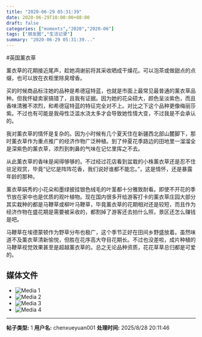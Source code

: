 ```yaml
---
title: "2020-06-29 05:31:39"
date: 2020-06-29T10:00:00+08:00
draft: false
categories: ["moments","2020","2020-06"]
tags: ["朋友圈","生活记录"]
summary: "2020-06-29 05:31:39..."
---
```


#英国薰衣草

薰衣草的花期接近尾声，趁她凋谢前将其采收晒成干燥花。可以泡茶或做甜点的点缀，也可以放在衣柜里除臭增香。

买的时候商品标注她的品种是希德寇特蓝，也就是市面上最常见最普通的薰衣草品种。但我怀疑卖家搞错了，且我有证据。因为她的花朵硕大，颜色呈淡紫色，而且香味清雅不浓烈，和希德寇特蓝的特征完全对不上。对比之下这个品种更像梅丽莎紫。不过也有可能是我母性泛滥水浇太多才会导致她性情大变，不过我是不会承认的。

我对薰衣草的情怀是复杂的。因为小时候有几个夏天住在新疆西北部山麓脚下，那时薰衣草作为重点推广的经济作物广泛种植。到了仲夏花季路边的田地里一溜溜全是深紫色的薰衣草，浓烈到刺鼻的气味在记忆里挥之不去。

从此薰衣草的香味是闻得够够的。不过经过花店看到盆栽的小株薰衣草还是忍不住驻足观赏，毕竟“记忆是阵阵花香，我们说好谁都不能忘。”，这是情怀，还是暴露年龄的那种。

薰衣草娟秀的小花朵和墨绿披挂银色绒毛的叶茎都十分雅致耐看。即使不开花的季节放在家中也是优质的观叶植物。现在国内很多开给游客打卡的薰衣草庄园大部分其实栽种的都是马鞭草或柳叶马鞭草，毕竟薰衣草的花期相对还是较短，而且作为经济作物在盛花期是需要被采收的，都割掉了游客还去拍什么照，景区还怎么赚钱是吧。

马鞭草在埃德蒙顿作为野草分布也极广，这个季节正好在田间乡野盛放着。虽然味道不及薰衣草清新愉悦，但胜在花序高大夺目花期长。不过也没差啦，成片种植的马鞭草视觉效果甚至是超越薰衣草的。总之无论品种资质，花花草草总归都是可爱的。

## 媒体文件

- ![Media 1](/Moments/photos/2020-06-29/202006290531390.jpg)
- ![Media 2](/Moments/photos/2020-06-29/202006290531391.jpg)
- ![Media 3](/Moments/photos/2020-06-29/202006290531392.jpg)
- ![Media 4](/Moments/photos/2020-06-29/202006290531393.jpg)

---

**帖子类型:** 1
**用户名:** chenxueyuan001
**处理时间:** 2025/8/28 20:11:46